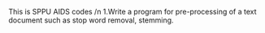 This is SPPU AIDS codes /n
1.Write a program for pre-processing of a text document such as stop word removal, stemming.

